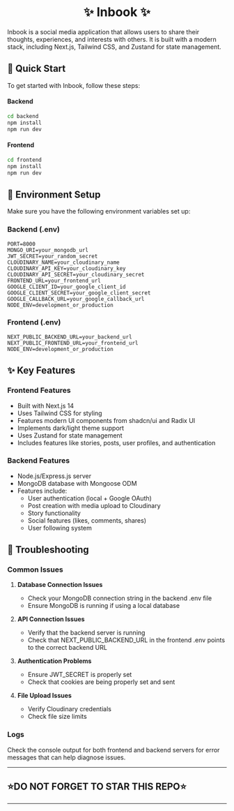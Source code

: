 <h1 align="center">✨ Inbook ✨</h1>

Inbook is a social media application that allows users to share their thoughts, experiences, and interests with others. It is built with a modern stack, including Next.js, Tailwind CSS, and Zustand for state management.

## 🚀 Quick Start

To get started with Inbook, follow these steps:

#### Backend

```bash
cd backend
npm install
npm run dev
```

#### Frontend

```bash
cd frontend
npm install
npm run dev
```

## 🔑 Environment Setup

Make sure you have the following environment variables set up:

### Backend (.env)

```
PORT=8000
MONGO_URI=your_mongodb_url
JWT_SECRET=your_random_secret
CLOUDINARY_NAME=your_cloudinary_name
CLOUDINARY_API_KEY=your_cloudinary_key
CLOUDINARY_API_SECRET=your_cloudinary_secret
FRONTEND_URL=your_frontend_url
GOOGLE_CLIENT_ID=your_google_client_id
GOOGLE_CLIENT_SECRET=your_google_client_secret
GOOGLE_CALLBACK_URL=your_google_callback_url
NODE_ENV=development_or_production
```

### Frontend (.env)

```
NEXT_PUBLIC_BACKEND_URL=your_backend_url
NEXT_PUBLIC_FRONTEND_URL=your_frontend_url
NODE_ENV=development_or_production
```

## ✨ Key Features

### Frontend Features

- Built with Next.js 14
- Uses Tailwind CSS for styling
- Features modern UI components from shadcn/ui and Radix UI
- Implements dark/light theme support
- Uses Zustand for state management
- Includes features like stories, posts, user profiles, and authentication

### Backend Features

- Node.js/Express.js server
- MongoDB database with Mongoose ODM
- Features include:
  - User authentication (local + Google OAuth)
  - Post creation with media upload to Cloudinary
  - Story functionality
  - Social features (likes, comments, shares)
  - User following system

## 🔧 Troubleshooting

### Common Issues

1. **Database Connection Issues**

   - Check your MongoDB connection string in the backend .env file
   - Ensure MongoDB is running if using a local database

2. **API Connection Issues**

   - Verify that the backend server is running
   - Check that NEXT_PUBLIC_BACKEND_URL in the frontend .env points to the correct backend URL

3. **Authentication Problems**

   - Ensure JWT_SECRET is properly set
   - Check that cookies are being properly set and sent

4. **File Upload Issues**
   - Verify Cloudinary credentials
   - Check file size limits

### Logs

Check the console output for both frontend and backend servers for error messages that can help diagnose issues.

---

## ⭐DO NOT FORGET TO STAR THIS REPO⭐

---
